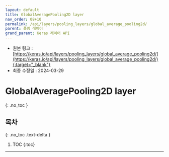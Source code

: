 ```yaml
---
layout: default
title: GlobalAveragePooling2D layer
nav_order: 08+10
permalink: /api/layers/pooling_layers/global_average_pooling2d/
parent: 풀링 레이어
grand_parent: Keras 레이어 API
---
```


* 원본 링크 : [https://keras.io/api/layers/pooling_layers/global_average_pooling2d/](https://keras.io/api/layers/pooling_layers/global_average_pooling2d/){:target="_blank"}
* 최종 수정일 : 2024-03-29

# GlobalAveragePooling2D layer
{: .no_toc }

## 목차
{: .no_toc .text-delta }

1. TOC
{:toc}

---
